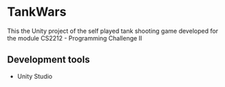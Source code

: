 # TankWars
This the Unity project of the self played tank shooting game developed for the module CS2212 - Programming Challenge II

## Development tools 
* Unity Studio
